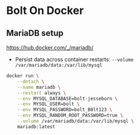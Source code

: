 # Bolt On Docker

<!-- ## Env Vars Setup

First I'm going to create some env vars on the command line for use in MariaDB and Bolt `docker run` commands.

```bash
$ MYSQL_DATABASE=bolt_jesseborn
$ MYSQL_USER=bolt
$ MYSQL_PASSWORD=bolt_B0lt123
``` -->

## MariaDB setup

https://hub.docker.com/_/mariadb/

* Persist data across container restarts: `--volume /var/mariadb/data:/var/lib/mysql`

```bash
docker run \
	--detach \
	--name mariadb \
	--restart always \
	--env MYSQL_DATABASE=bolt-jesseborn \
	--env MYSQL_USER=bolt \
	--env MYSQL_PASSWORD=bolt_B0lt123 \
	--env MYSQL_RANDOM_ROOT_PASSWORD=true \
	--volume /var/mariadb/data:/var/lib/mysql \
	mariadb:latest
```
